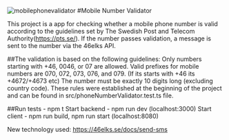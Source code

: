 ![mobilephonevalidator](https://github.com/user-attachments/assets/9892a9f4-d690-42d6-98d0-8a2fe2d09607)
#Mobile Number Validator

This project is a app for checking whether a mobile phone number is valid according to the guidelines set by The Swedish Post and Telecom Authority(https://pts.se/). If the number passes validation, a message is sent to the number via the 46elks API.

##The validation is based on the following guidelines:
Only numbers starting with +46, 0046, or 07 are allowed.
Valid prefixes for mobile numbers are 070, 072, 073, 076, and 079. (If its starts with +46 its +4672/+4673 etc)
The number must be exactly 10 digits long (excluding country code).
These rules were established at the beginning of the project and can be found in src/phoneNumberValidator.test.ts file.

##Run tests - npm t
Start backend - npm run dev (localhost:3000)
Start client - npm run build, npm run start (localhost:8080)

New technology used: https://46elks.se/docs/send-sms 
